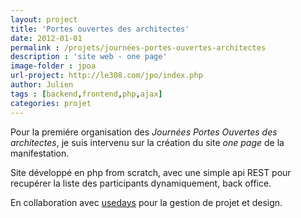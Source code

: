 ```yaml
---
layout: project
title: 'Portes ouvertes des architectes'
date: 2012-01-01
permalink : /projets/journées-portes-ouvertes-architectes
description : 'site web - one page'
image-folder : jpoa
url-project: http://le308.com/jpo/index.php
author: Julien
tags : [backend,frontend,php,ajax]
categories: projet
---
```


Pour la premiére organisation des _Journées Portes Ouvertes des architectes_, je suis intervenu sur la création du site _one page_ de la manifestation.

Site développé en php from scratch, avec une simple api REST pour recupérer la liste des participants dynamiquement, back office.

En collaboration avec [usedays](http://www.usedaystudio.com/) pour la gestion de projet et design.